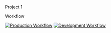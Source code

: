 Project 1

Workflow

[![Production Workflow](https://github.com/zhenyalinski/Project123/actions/workflows/prod.yml/badge.svg)](https://github.com/zhenyalinski/Project123/actions/workflows/prod.yml)
[![Development Workflow](https://github.com/zhenyalinski/Project123/actions/workflows/dev.yml/badge.svg)](https://github.com/zhenyalinski/Project123/actions/workflows/dev.yml)
